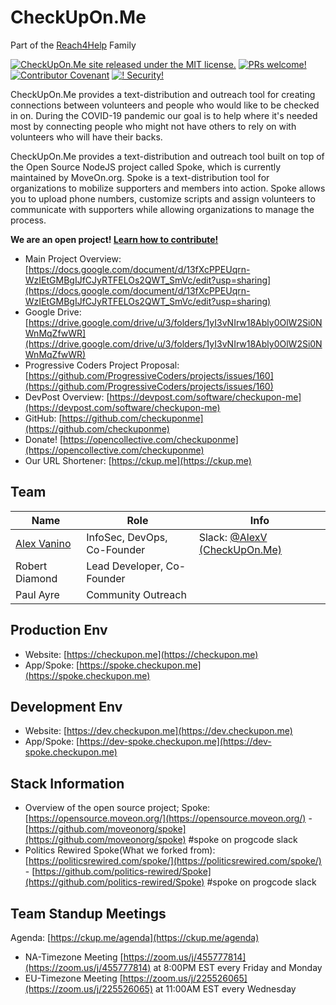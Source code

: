 
# CheckUpOn.Me

Part of the [Reach4Help](https://www.reach4help.org) Family

[![CheckUpOn.Me site released under the MIT license.](https://img.shields.io/badge/license-MIT-blue.svg)](./LICENSE) [![PRs welcome!](https://img.shields.io/badge/PRs-welcome-brightgreen.svg)](./CONTRIBUTING.md) [![Contributor Covenant](https://img.shields.io/badge/Contributor%20Covenant-v2.0%20adopted-ff69b4.svg)](CODE_OF_CONDUCT.md) [![! Security!](https://img.shields.io/badge/!-Security-red)](./SECURITY.md)

CheckUpOn.Me provides a text-distribution and outreach tool for creating connections between volunteers and people who would like to be checked in on. During the COVID-19 pandemic our goal is to help where it's needed most by connecting people who might not have others to rely on with volunteers who will have their backs.

CheckUpOn.Me provides a text-distribution and outreach tool built on top of the Open Source NodeJS project called Spoke, which is currently maintained by MoveOn.org. Spoke is a text-distribution tool for organizations to mobilize supporters and members into action. Spoke allows you to upload phone numbers, customize scripts and assign volunteers to communicate with supporters while allowing organizations to manage the process.

**We are an open project! [Learn how to contribute!](./CONTRIBUTING.md)**

* Main Project Overview: [https://docs.google.com/document/d/13fXcPPEUqrn-WzIEtGMBgIJfCJyRTFELOs2QWT_SmVc/edit?usp=sharing](https://docs.google.com/document/d/13fXcPPEUqrn-WzIEtGMBgIJfCJyRTFELOs2QWT_SmVc/edit?usp=sharing)
* Google Drive: [https://drive.google.com/drive/u/3/folders/1yI3vNIrw18Ably0OlW2Si0NWnMqZfwWR](https://drive.google.com/drive/u/3/folders/1yI3vNIrw18Ably0OlW2Si0NWnMqZfwWR)
* Progressive Coders Project Proposal: [https://github.com/ProgressiveCoders/projects/issues/160](https://github.com/ProgressiveCoders/projects/issues/160)
* DevPost Overview: [https://devpost.com/software/checkupon-me](https://devpost.com/software/checkupon-me)
* GitHub: [https://github.com/checkuponme](https://github.com/checkuponme)
* Donate! [https://opencollective.com/checkuponme](https://opencollective.com/checkuponme)
* Our URL Shortener: [https://ckup.me](https://ckup.me)

## Team

|Name|Role|Info|
|-|-|-|
| [Alex Vanino](https://www.linkedin.com/in/vanino) | InfoSec, DevOps, Co-Founder | Slack: [@AlexV (CheckUpOn.Me)](https://app.slack.com/team/U010RBE7J2U) |
| Robert Diamond | Lead Developer, Co-Founder | |
| Paul Ayre | Community Outreach | |

## Production Env

* Website: [https://checkupon.me](https://checkupon.me)
* App/Spoke: [https://spoke.checkupon.me](https://spoke.checkupon.me)

## Development Env

* Website: [https://dev.checkupon.me](https://dev.checkupon.me)
* App/Spoke: [https://dev-spoke.checkupon.me](https://dev-spoke.checkupon.me)

## Stack Information

* Overview of the open source project; Spoke: [https://opensource.moveon.org/](https://opensource.moveon.org/) - [https://github.com/moveonorg/spoke](https://github.com/moveonorg/spoke) #spoke on progcode slack
* Politics Rewired Spoke(What we forked from): [https://politicsrewired.com/spoke/](https://politicsrewired.com/spoke/) - [https://github.com/politics-rewired/Spoke](https://github.com/politics-rewired/Spoke) #spoke on progcode slack

## Team Standup Meetings

Agenda: [https://ckup.me/agenda](https://ckup.me/agenda)

* NA-Timezone Meeting [https://zoom.us/j/455777814](https://zoom.us/j/455777814) at 8:00PM EST every Friday and Monday
* EU-Timezone Meeting [https://zoom.us/j/225526065](https://zoom.us/j/225526065) at 11:00AM EST every Wednesday
